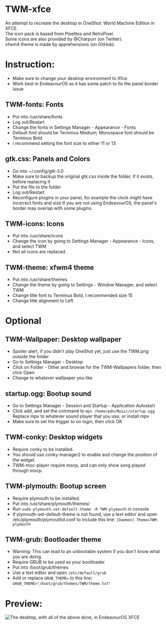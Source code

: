 # TWM-xfce
An attempt to recreate the desktop in OneShot: World Machine Edition in XFCE.  
The icon pack is based from Pixelitos and RetroPixel.  
Some icons are also provided by @Charpurr (on Twitter).  
xfwm4 theme is made by apprehensions (on GitHub).

# Instruction:  
* Make sure to change your desktop environment to Xfce.
* Work best in EndeavourOS as it has some patch to fix the panel border issue

## TWM-fonts: Fonts
- Put into /usr/share/fonts
- Log out/Restart
- Change the fonts in Settings Manager - Appearance - Fonts
- Default font should be Terminus Medium; Monospace font should be Terminus Bold
- I recommend setting the font size to either 11 or 13

## gtk.css: Panels and Colors
- Go into ~/.config/gtk-3.0
- Make sure to backup the original gtk.css inside the folder, if it exists, before replacing it
- Put the file to the folder
- Log out/Restart
- Reconfigure plugins in your panel, for example the clock might have incorrect fonts and size
If you are not using EndeavourOS, the panel's border may overlap with some plugins.

## TWM-icons: Icons
- Put into /usr/share/icons
- Change the icon by going to Settings Manager - Appearance - Icons, and select TWM
- Not all icons are replaced.

## TWM-theme: xfwm4 theme
- Put into /usr/share/themes
- Change the theme by going to Settings - Window Manager, and select TWM
- Change title font to Terminus Bold, I recommended size 15
- Change title alignment to Left

# Optional
## TWM-Wallpaper: Desktop wallpaper
- Spoiler alert, if you didn't play OneShot yet, just use the TWM.png outside the folder
- Go to Settings Manager - Desktop
- Click on Folder - Other and browse for the TWM-Wallpapers folder, then click Open
- Change to whatever wallpaper you like

## startup.ogg: Bootup sound
- Go to Settings Manager - Session and Startup - Application Autostart
- Click add, and set the command to `mpv /home/pdn/Music/startup.ogg`
Replace mpv to whatever sound player that you use, or install mpv
- Make sure to set the trigger to on login, then click OK

## TWM-conky: Desktop widgets
- Require conky to be installed.
- You should use conky-manager2 to enable and change the position of the widget.
- TWM-moc-player require mocp, and can only show song played through mocp.

## TWM-plymouth: Bootup screen
- Require plymouth to be installed.
- Put into /usr/share/plymouth/themes/
- Run `sudo plymouth-set-default-theme -R TWM-plymouth` in console
- If plymouth-set-default-theme is not found, use a text editor and open /etc/plymouth/plymouthd.conf to include this line:
``[Daemon]
Theme=TWM-plymouth``

## TWM-grub: Bootloader theme
- Warning: This can lead to an unbootable system if you don't know what you are doing.
- Require GRUB to be used as your bootloader
- Put into /boot/grub/themes
- Use a text editor and open `/etc/default/grub`
- Add or replace `GRUB_THEME=` to this line: `GRUB_THEME="/boot/grub/themes/TWM/theme.txt"`

# Preview:
![The desktop, with all of the above done, in EndeavourOS XFCE](https://github.com/pdn6606/TWM-xfce/assets/31226956/e9421ee1-ce0a-4158-865d-b4c87642d738)

